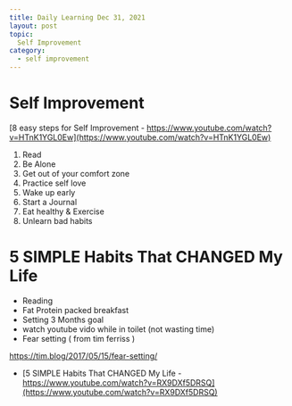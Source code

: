 ```yaml
---
title: Daily Learning Dec 31, 2021
layout: post
topic:
  Self Improvement
category:
  - self improvement
---
```


# Self Improvement 

[8 easy steps for Self Improvement - https://www.youtube.com/watch?v=HTnK1YGL0Ew](https://www.youtube.com/watch?v=HTnK1YGL0Ew)

1. Read  
2.  Be Alone
3.  Get out of your comfort zone
4. Practice self love
5.  Wake up early
6.  Start a Journal
7.  Eat healthy & Exercise
8.  Unlearn bad habits

# 5 SIMPLE Habits That CHANGED My Life  
* Reading 
* Fat Protein packed breakfast 
* Setting 3 Months goal 
* watch youtube vido while in toilet (not wasting time)
* Fear setting ( from tim ferriss )    

https://tim.blog/2017/05/15/fear-setting/


* [5 SIMPLE Habits That CHANGED My Life - https://www.youtube.com/watch?v=RX9DXf5DRSQ](https://www.youtube.com/watch?v=RX9DXf5DRSQ)


